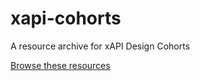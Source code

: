 # xapi-cohorts
A resource archive for xAPI Design Cohorts

[Browse these resources](http://adlnet.github.io/xapi-cohorts)
